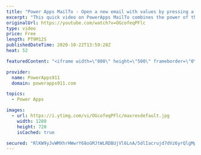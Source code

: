 ```yaml
---
title: "Power Apps MailTo - Open a new email with values by pressing a button"
excerpt: "This quick video on PowerApps MailTo combines the power of the Launch function with the ease of use of the HTML link concept of MailTo. This allows you to instead of sending the email for the user it just crafts a portion of the email and the opens their default client. Covers To, CC, BCC, Subject, and"
originalUrl: https://youtube.com/watch?v=OGcofeqPFlc
type: video
price: Free
length: PT9M12S
publishedDateTime: 2020-10-22T13:59:28Z
heat: 52

featuredContent: "<iframe width=\"800\" height=\"500\" frameborder=\"0\" src=\"https://www.youtube.com/embed/OGcofeqPFlc\" allow=\"accelerometer; autoplay; encrypted-media; gyroscope; picture-in-picture\" allowfullscreen></iframe>"

provider:
  name: PowerApps911
  domain: powerapps911.com

topics:
  - Power Apps

images:
  - url: https://i.ytimg.com/vi/OGcofeqPFlc/maxresdefault.jpg
    width: 1280
    height: 720
    isCached: true

secured: "RlKW9yJvWMXhrHWwrY68oGMJtWLRDBUjVl6LnA/5dlIacrujd7dVz6yrQlgMp2pYiJcZO2M9It3XF5sbLPVbRJ0d8KjE7bRGSdPtobOJjRtd2MbZPWm6/kB5nzfS5vzayodsBilY6j8ba1qIW/m2MeDIM9DmEEoazBqp0G12PxT4/Ja7QEauxV1EM4hVtqq3dY9YXaVp7+ODfGcoMiu2S5uR/IjaosH7uf2vCqoaFq7vq8cbiIglsMOIy81av7ohUQqpxsZi/An/U4zGnrs/YQYhHEZtPhusxWWnjcWB+p4dHbDdTbbv3WAzJwPLYthbpGGSXItaMArYod+2BtEMfQvPmZHaeiveORbUruTSnB2DywZedZwxhFkdVxRadcsA1lrGI4uXNicZpLbPQ9B+ValOow/nPPhK+P019erIuLk=;nKLf/Z5m7wm46pnSZrMp2Q=="
---
```


